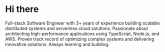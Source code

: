 # Hi there

Full-stack Software Engineer with 3+ years of experience building scalable distributed systems and serverless cloud solutions. Passionate about architecting high-performance applications using TypeScript, Node.js, and AWS. Proven track record of optimizing complex systems and delivering innovative solutions. Always learning and building.
